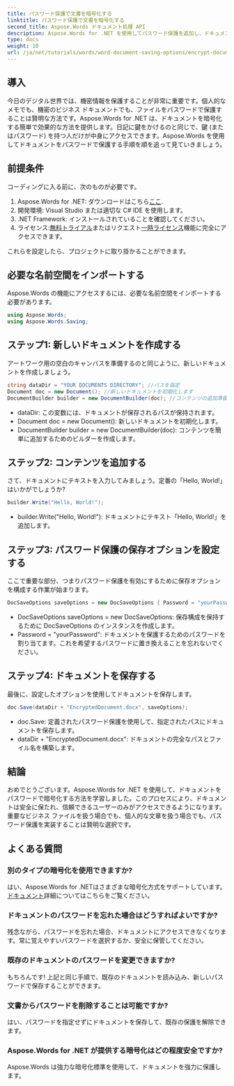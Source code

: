 ```yaml
---
title: パスワード保護で文書を暗号化する
linktitle: パスワード保護で文書を暗号化する
second_title: Aspose.Words ドキュメント処理 API
description: Aspose.Words for .NET を使用してパスワード保護を追加し、ドキュメントを保護する方法を学びます。この包括的なガイドでは、プロセスを順を追って説明します。
type: docs
weight: 10
url: /ja/net/tutorials/words/word-document-saving-options/encrypt-document-with-password-protect/
---
```

## 導入

今日のデジタル世界では、機密情報を保護することが非常に重要です。個人的なメモでも、機密のビジネス ドキュメントでも、ファイルをパスワードで保護することは賢明な方法です。Aspose.Words for .NET は、ドキュメントを暗号化する簡単で効果的な方法を提供します。日記に鍵をかけるのと同じで、鍵 (またはパスワード) を持つ人だけが中身にアクセスできます。Aspose.Words を使用してドキュメントをパスワードで保護する手順を順を追って見ていきましょう。

## 前提条件

コーディングに入る前に、次のものが必要です。

1.  Aspose.Words for .NET: ダウンロードはこちら[ここ](https://releases.aspose.com/words/net/).
2. 開発環境: Visual Studio または適切な C# IDE を使用します。
3. .NET Framework: インストールされていることを確認してください。
4. ライセンス:[無料トライアル](https://releases.aspose.com/)またはリクエスト[一時ライセンス](https://purchase.aspose.com/temporary-license/)機能に完全にアクセスできます。

これらを設定したら、プロジェクトに取り掛かることができます。

## 必要な名前空間をインポートする

Aspose.Words の機能にアクセスするには、必要な名前空間をインポートする必要があります。

```csharp
using Aspose.Words;
using Aspose.Words.Saving;
```

## ステップ1: 新しいドキュメントを作成する

アートワーク用の空白のキャンバスを準備するのと同じように、新しいドキュメントを作成しましょう。

```csharp
string dataDir = "YOUR DOCUMENTS DIRECTORY"; //パスを指定
Document doc = new Document(); //新しいドキュメントを初期化します
DocumentBuilder builder = new DocumentBuilder(doc); //コンテンツの追加準備
```

- dataDir: この変数には、ドキュメントが保存されるパスが保持されます。
- Document doc = new Document(): 新しいドキュメントを初期化します。
- DocumentBuilder builder = new DocumentBuilder(doc): コンテンツを簡単に追加するためのビルダーを作成します。

## ステップ2: コンテンツを追加する

さて、ドキュメントにテキストを入力してみましょう。定番の「Hello, World!」はいかがでしょうか?

```csharp
builder.Write("Hello, World!");
```

- builder.Write("Hello, World!"): ドキュメントにテキスト「Hello, World!」を追加します。

## ステップ3: パスワード保護の保存オプションを設定する

ここで重要な部分、つまりパスワード保護を有効にするために保存オプションを構成する作業が始まります。

```csharp
DocSaveOptions saveOptions = new DocSaveOptions { Password = "yourPassword" }; //ここでパスワードを設定してください
```

- DocSaveOptions saveOptions = new DocSaveOptions: 保存構成を保持するために DocSaveOptions のインスタンスを作成します。
- Password = "yourPassword": ドキュメントを保護するためのパスワードを割り当てます。これを希望するパスワードに置き換えることを忘れないでください。

## ステップ4: ドキュメントを保存する

最後に、設定したオプションを使用してドキュメントを保存します。

```csharp
doc.Save(dataDir + "EncryptedDocument.docx", saveOptions);
```

- doc.Save: 定義されたパスワード保護を使用して、指定されたパスにドキュメントを保存します。
- dataDir + "EncryptedDocument.docx": ドキュメントの完全なパスとファイル名を構築します。

## 結論

おめでとうございます。Aspose.Words for .NET を使用して、ドキュメントをパスワードで暗号化する方法を学習しました。このプロセスにより、ドキュメントは安全に保たれ、信頼できるユーザーのみがアクセスできるようになります。重要なビジネス ファイルを扱う場合でも、個人的な文章を扱う場合でも、パスワード保護を実装することは賢明な選択です。

## よくある質問

### 別のタイプの暗号化を使用できますか?
はい、Aspose.Words for .NETはさまざまな暗号化方式をサポートしています。[ドキュメント](https://reference.aspose.com/words/net/)詳細についてはこちらをご覧ください。

### ドキュメントのパスワードを忘れた場合はどうすればよいですか?
残念ながら、パスワードを忘れた場合、ドキュメントにアクセスできなくなります。常に覚えやすいパスワードを選択するか、安全に保管してください。

### 既存のドキュメントのパスワードを変更できますか?
もちろんです! 上記と同じ手順で、既存のドキュメントを読み込み、新しいパスワードで保存することができます。

### 文書からパスワードを削除することは可能ですか?
はい、パスワードを指定せずにドキュメントを保存して、既存の保護を解除できます。

### Aspose.Words for .NET が提供する暗号化はどの程度安全ですか?
Aspose.Words は強力な暗号化標準を使用して、ドキュメントを強力に保護します。
